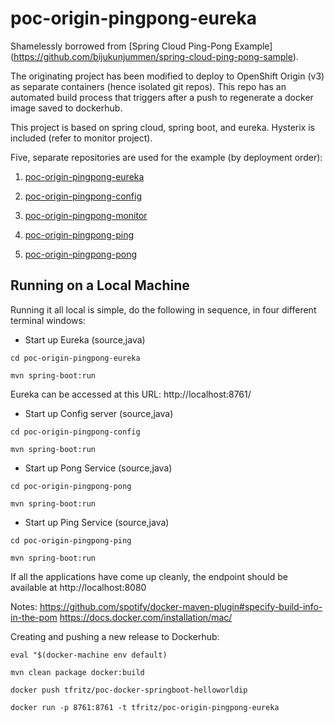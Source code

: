 # poc-origin-pingpong-eureka

Shamelessly borrowed from [Spring Cloud Ping-Pong Example] (https://github.com/bijukunjummen/spring-cloud-ping-pong-sample).

The originating project has been modified to deploy to OpenShift Origin (v3) as separate containers (hence isolated git repos).  This repo has an automated build process that triggers after a push to regenerate a docker image saved to dockerhub.

This project is based on spring cloud, spring boot, and eureka.  Hysterix is included (refer to monitor project).

Five, separate repositories are used for the example (by deployment order):

1. [poc-origin-pingpong-eureka](https://github.com/todd-fritz/poc-origin-pingpong-eureka)

2. [poc-origin-pingpong-config](https://github.com/todd-fritz/poc-origin-pingpong-config)

3. [poc-origin-pingpong-monitor](https://github.com/todd-fritz/poc-origin-pingpong-monitor)

4. [poc-origin-pingpong-ping](https://github.com/todd-fritz/poc-origin-pingpong-ping)

5. [poc-origin-pingpong-pong](https://github.com/todd-fritz/poc-origin-pingpong-pong)


## Running on a Local Machine
Running it all local is simple, do the following in sequence, in four different terminal windows:

* Start up Eureka (source,java)

`cd poc-origin-pingpong-eureka`

`mvn spring-boot:run`

  Eureka can be accessed at this URL:  http://localhost:8761/

* Start up Config server (source,java)

`cd poc-origin-pingpong-config`

`mvn spring-boot:run`

* Start up Pong Service (source,java)

`cd poc-origin-pingpong-pong`

`mvn spring-boot:run`

* Start up Ping Service (source,java)

`cd poc-origin-pingpong-ping`

`mvn spring-boot:run`


If all the applications have come up cleanly, the endpoint should be available at http://localhost:8080


Notes:
https://github.com/spotify/docker-maven-plugin#specify-build-info-in-the-pom
https://docs.docker.com/installation/mac/

Creating and pushing a new release to Dockerhub:

`eval "$(docker-machine env default)`

`mvn clean package docker:build`

`docker push tfritz/poc-docker-springboot-helloworldip`

`docker run -p 8761:8761 -t tfritz/poc-origin-pingpong-eureka`